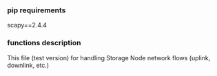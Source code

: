 ### pip requirements
scapy==2.4.4

### functions description
This file (test version) for handling Storage Node network flows (uplink, downlink, etc.)
